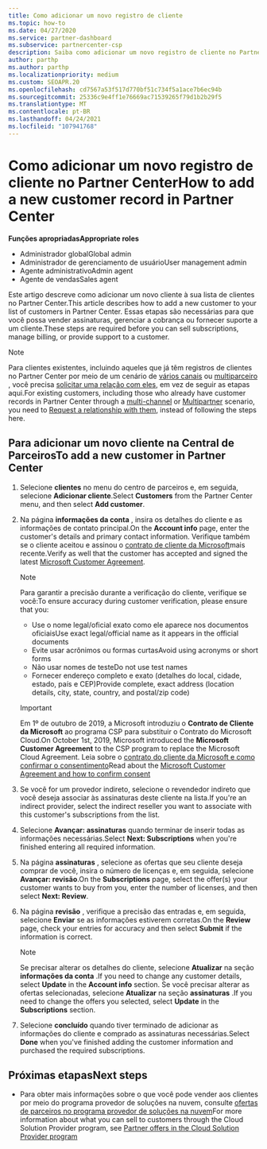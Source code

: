 ```yaml
---
title: Como adicionar um novo registro de cliente
ms.topic: how-to
ms.date: 04/27/2020
ms.service: partner-dashboard
ms.subservice: partnercenter-csp
description: Saiba como adicionar um novo registro de cliente no Partner Center. Em seguida, você pode vender as assinaturas de cliente, gerenciar a cobrança ou fornecer suporte ao cliente.
author: parthp
ms.author: parthp
ms.localizationpriority: medium
ms.custom: SEOAPR.20
ms.openlocfilehash: cd7567a53f517d770bf51c734f5a1ace7b6ec94b
ms.sourcegitcommit: 25336c9e4ff1e76669ac71539265f79d1b2b29f5
ms.translationtype: MT
ms.contentlocale: pt-BR
ms.lasthandoff: 04/24/2021
ms.locfileid: "107941768"
---
```

# <a name="how-to-add-a-new-customer-record-in-partner-center"></a><span data-ttu-id="ae9c6-104">Como adicionar um novo registro de cliente no Partner Center</span><span class="sxs-lookup"><span data-stu-id="ae9c6-104">How to add a new customer record in Partner Center</span></span>

<span data-ttu-id="ae9c6-105">**Funções apropriadas**</span><span class="sxs-lookup"><span data-stu-id="ae9c6-105">**Appropriate roles**</span></span>

- <span data-ttu-id="ae9c6-106">Administrador global</span><span class="sxs-lookup"><span data-stu-id="ae9c6-106">Global admin</span></span>
- <span data-ttu-id="ae9c6-107">Administrador de gerenciamento de usuário</span><span class="sxs-lookup"><span data-stu-id="ae9c6-107">User management admin</span></span>
- <span data-ttu-id="ae9c6-108">Agente administrativo</span><span class="sxs-lookup"><span data-stu-id="ae9c6-108">Admin agent</span></span>
- <span data-ttu-id="ae9c6-109">Agente de vendas</span><span class="sxs-lookup"><span data-stu-id="ae9c6-109">Sales agent</span></span>

<span data-ttu-id="ae9c6-110">Este artigo descreve como adicionar um novo cliente à sua lista de clientes no Partner Center.</span><span class="sxs-lookup"><span data-stu-id="ae9c6-110">This article describes how to add a new customer to your list of customers in Partner Center.</span></span> <span data-ttu-id="ae9c6-111">Essas etapas são necessárias para que você possa vender assinaturas, gerenciar a cobrança ou fornecer suporte a um cliente.</span><span class="sxs-lookup"><span data-stu-id="ae9c6-111">These steps are required before you can sell subscriptions, manage billing, or provide support to a customer.</span></span>

>[!NOTE]
><span data-ttu-id="ae9c6-112">Para clientes existentes, incluindo aqueles que já têm registros de clientes no Partner Center por meio de um cenário de [vários canais](multichannel.md) ou [multiparceiro](multipartner.md) , você precisa [solicitar uma relação com eles](request-a-relationship-with-a-customer.md), em vez de seguir as etapas aqui.</span><span class="sxs-lookup"><span data-stu-id="ae9c6-112">For existing customers, including those who already have customer records in Partner Center through a [multi-channel](multichannel.md) or [Multipartner](multipartner.md) scenario, you need to [Request a relationship with them](request-a-relationship-with-a-customer.md), instead of following the steps here.</span></span>

## <a name="to-add-a-new-customer-in-partner-center"></a><span data-ttu-id="ae9c6-113">Para adicionar um novo cliente na Central de Parceiros</span><span class="sxs-lookup"><span data-stu-id="ae9c6-113">To add a new customer in Partner Center</span></span>

1. <span data-ttu-id="ae9c6-114">Selecione **clientes** no menu do centro de parceiros e, em seguida, selecione **Adicionar cliente**.</span><span class="sxs-lookup"><span data-stu-id="ae9c6-114">Select **Customers** from the Partner Center menu, and then select **Add customer**.</span></span>

2. <span data-ttu-id="ae9c6-115">Na página **informações da conta** , insira os detalhes do cliente e as informações de contato principal.</span><span class="sxs-lookup"><span data-stu-id="ae9c6-115">On the **Account info** page, enter the customer's details and primary contact information.</span></span> <span data-ttu-id="ae9c6-116">Verifique também se o cliente aceitou e assinou o [contrato de cliente da Microsoft](agreements.md)mais recente.</span><span class="sxs-lookup"><span data-stu-id="ae9c6-116">Verify as well that the customer has accepted and signed the latest [Microsoft Customer Agreement](agreements.md).</span></span>

   >[!NOTE]
   >
   ><span data-ttu-id="ae9c6-117">Para garantir a precisão durante a verificação do cliente, verifique se você:</span><span class="sxs-lookup"><span data-stu-id="ae9c6-117">To ensure accuracy during customer verification, please ensure that you:</span></span>
   >
   >- <span data-ttu-id="ae9c6-118">Use o nome legal/oficial exato como ele aparece nos documentos oficiais</span><span class="sxs-lookup"><span data-stu-id="ae9c6-118">Use exact legal/official name as it appears in the official documents</span></span>
   >- <span data-ttu-id="ae9c6-119">Evite usar acrônimos ou formas curtas</span><span class="sxs-lookup"><span data-stu-id="ae9c6-119">Avoid using acronyms or short forms</span></span>
   >- <span data-ttu-id="ae9c6-120">Não usar nomes de teste</span><span class="sxs-lookup"><span data-stu-id="ae9c6-120">Do not use test names</span></span>
   >- <span data-ttu-id="ae9c6-121">Fornecer endereço completo e exato (detalhes do local, cidade, estado, país e CEP)</span><span class="sxs-lookup"><span data-stu-id="ae9c6-121">Provide complete, exact address (location details, city, state, country, and postal/zip code)</span></span>

   >[!IMPORTANT]
   > <span data-ttu-id="ae9c6-122">Em 1º de outubro de 2019, a Microsoft introduziu o **Contrato de Cliente da Microsoft** ao programa CSP para substituir o Contrato do Microsoft Cloud.</span><span class="sxs-lookup"><span data-stu-id="ae9c6-122">On October 1st, 2019, Microsoft introduced the **Microsoft Customer Agreement** to the CSP program to replace the Microsoft Cloud Agreement.</span></span> <span data-ttu-id="ae9c6-123">Leia sobre o [contrato do cliente da Microsoft e como confirmar o consentimento](confirm-customer-agreement.md)</span><span class="sxs-lookup"><span data-stu-id="ae9c6-123">Read about the [Microsoft Customer Agreement and how to confirm consent](confirm-customer-agreement.md)</span></span>
  
3. <span data-ttu-id="ae9c6-124">Se você for um provedor indireto, selecione o revendedor indireto que você deseja associar às assinaturas deste cliente na lista.</span><span class="sxs-lookup"><span data-stu-id="ae9c6-124">If you're an indirect provider, select the indirect reseller you want to associate with this customer's subscriptions from the list.</span></span>

4. <span data-ttu-id="ae9c6-125">Selecione **Avançar: assinaturas** quando terminar de inserir todas as informações necessárias.</span><span class="sxs-lookup"><span data-stu-id="ae9c6-125">Select **Next: Subscriptions** when you're finished entering all required information.</span></span>

5. <span data-ttu-id="ae9c6-126">Na página **assinaturas** , selecione as ofertas que seu cliente deseja comprar de você, insira o número de licenças e, em seguida, selecione **Avançar: revisão**.</span><span class="sxs-lookup"><span data-stu-id="ae9c6-126">On the **Subscriptions** page, select the offer(s) your customer wants to buy from you, enter the number of licenses, and then select **Next: Review**.</span></span>

6. <span data-ttu-id="ae9c6-127">Na página **revisão** , verifique a precisão das entradas e, em seguida, selecione **Enviar** se as informações estiverem corretas.</span><span class="sxs-lookup"><span data-stu-id="ae9c6-127">On the **Review** page, check your entries for accuracy and then select **Submit** if the information is correct.</span></span>

   >[!NOTE]
   ><span data-ttu-id="ae9c6-128">Se precisar alterar os detalhes do cliente, selecione **Atualizar** na seção **informações da conta** .</span><span class="sxs-lookup"><span data-stu-id="ae9c6-128">If you need to change any customer details, select **Update** in the **Account info** section.</span></span> <span data-ttu-id="ae9c6-129">Se você precisar alterar as ofertas selecionadas, selecione **Atualizar** na seção **assinaturas** .</span><span class="sxs-lookup"><span data-stu-id="ae9c6-129">If you need to change the offers you selected, select **Update** in the **Subscriptions** section.</span></span>

7. <span data-ttu-id="ae9c6-130">Selecione **concluído** quando tiver terminado de adicionar as informações do cliente e comprado as assinaturas necessárias.</span><span class="sxs-lookup"><span data-stu-id="ae9c6-130">Select **Done** when you've finished adding the customer information and purchased the required subscriptions.</span></span>

## <a name="next-steps"></a><span data-ttu-id="ae9c6-131">Próximas etapas</span><span class="sxs-lookup"><span data-stu-id="ae9c6-131">Next steps</span></span>

- <span data-ttu-id="ae9c6-132">Para obter mais informações sobre o que você pode vender aos clientes por meio do programa provedor de soluções na nuvem, consulte [ofertas de parceiros no programa provedor de soluções na nuvem](csp-offers.md)</span><span class="sxs-lookup"><span data-stu-id="ae9c6-132">For more information about what you can sell to customers through the Cloud Solution Provider program, see [Partner offers in the Cloud Solution Provider program](csp-offers.md)</span></span>

